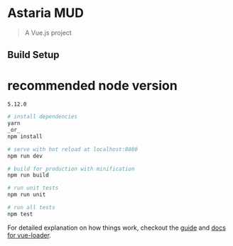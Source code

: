 # Astaria MUD

> A Vue.js project

## Build Setup

# recommended node version
`5.12.0`

``` bash
# install dependencies
yarn
_or_
npm install

# serve with hot reload at localhost:8080
npm run dev

# build for production with minification
npm run build

# run unit tests
npm run unit

# run all tests
npm test
```

For detailed explanation on how things work, checkout the [guide](http://vuejs-templates.github.io/webpack/) and [docs for vue-loader](http://vuejs.github.io/vue-loader).

